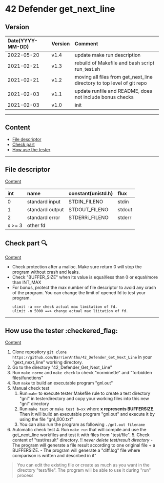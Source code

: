 # 42 Defender get\_next\_line

## Version

|Date(YYYY-MM-DD)|Version|Comment|
|:---|:---|:---|
|2022-05-20|v1.4|update make run description|
|2021-02-21|v1.3|rebuild of Makefile and bash script run\_test.sh|
|2021-02-21|v1.2|moving all files from get\_next\_line directory to top level of git repo|
|2021-02-03|v1.1|update runfile and README, does not include bonus checks|
|2021-02-03|v1.0|init|

---

## Content
- [File descriptor](#file-descriptor)
- [Check part](#check-part-mag)
- [How use the tester](#how-use-the-tester-checkered_flag)

---

## File descriptor

[Content](#content)

|int|name|constant(unistd.h)|flux|
|:---|:---|:---|:---|
|0|standard input|STDIN\_FILENO|stdin|
|1|standard output|STDOUT\_FILENO|stdout|
|2|standard error|STDERRi\_FILENO|stderr|
|x >= 3|other fd|||

## Check part :mag:

[Content](#content)

- Check protection after a malloc. Make sure return 0 will stop the program without crash and leaks.
- Check "BUFFER\_SIZE" when its value is equal/less than 0 or equal/more than INT\_MAX
- For bonus, protect the max number of file descriptor to avoid any crash of the program. You can change the limit of opened fd to test your program.
	```
	ulimit -a ==> check actual max limitation of fd.
	ulimit -n 5000 ==> change actual max liitation of fd.
	```

---

## How use the tester :checkered\_flag:

[Content](#content)

1. Clone repository `git clone https://github.com/BarrierAntho/42_Defender_Get_Next_Line` in your "gext\_next\_line" working directory.
2. Go to the directory "42\_Defender\_Get\_Next\_Line"
4. Run `make norme` and `make check` to check "norminette" and "forbidden files/functions"
5. Run `make` to build an executable program "gnl.out"
6. Manual check test
	1. Run `make` to execute tester Makefile rule to create a test directory "gnl" in testerdirectory and copy your working files into this new "gnl" directory
	2. Run `make test` or `make test b=xx` where **x represents BUFFERSIZE**. Then it will build an executable program "gnl.out" and execute it by using the file "gnl\_000.txt"
	3. You can also run the program as following `./gnl.out filename` 
7. Automatic check test
	4. Run `make run` that will compile and use the get\_next\_line workfiles and test it with files from "test/file".
	5. Check content of "test/result" directory. :bangbang: *_never delete test/result directory_*
		- The program will generate a file result according to one original file + a BUFFERSIZE.
		- The program will generate a "diff.log" file where comparison is written and described in it"
> You can edit the existing file or create as much as you want in the directory "test/file". The program will be able to use it during "run" process
